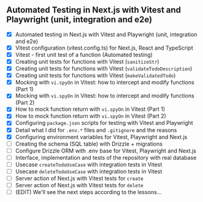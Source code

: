 ## Automated Testing in Next.js with Vitest and Playwright (unit, integration and e2e)
- [x] Automated testing in Next.js with Vitest and Playwright (unit, integration
      and e2e)
- [x] Vitest configuration (vitest.config.ts) for Next.js, React and TypeScript
- [x] Vitest - first unit test of a function (Automated testing)
- [x] Creating unit tests for functions with Vitest (`sanitizeStr`)
- [x] Creating unit tests for functions with Vitest
      (`validateTodoDescription`)
- [x] Creating unit tests for functions with Vitest (`makeValidatedTodo`)
- [x] Mocking with `vi.spyOn` in Vitest: how to intercept and modify functions
      (Part 1)
- [x] Mocking with `vi.spyOn` in Vitest: how to intercept and modify functions
      (Part 2)
- [x] How to mock function return with `vi.spyOn` in Vitest (Part 1)
- [x] How to mock function return with `vi.spyOn` in Vitest (Part 2)
- [x] Configuring `package.json` scripts for testing with Vitest and Playwright
- [x] Detail what I did for `.env.*` files and `.gitignore` and the reasons
- [x] Configuring environment variables for Vitest, Playwright and Next.js
- [ ] Creating the schema (SQL table) with Drizzle + migrations
- [ ] Configure Drizzle ORM with .env base for Vitest, Playwright and Next.js
- [ ] Interface, implementation and tests of the repository with real database
- [ ] Usecase `createTodoUseCase` with integration tests in Vitest
- [ ] Usecase `deleteTodoUseCase` with integration tests in Vitest
- [ ] Server action of Next.js with Vitest tests for `create`
- [ ] Server action of Next.js with Vitest tests for `delete`
- [ ] (EDIT) We'll see the next steps according to the lessons...